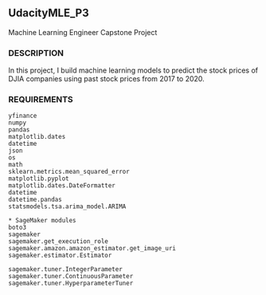 
## UdacityMLE_P3
Machine Learning Engineer Capstone Project


### DESCRIPTION

In this project, I build machine learning models to predict the stock prices of DJIA companies using past stock prices from 2017 to 2020.
 
 
### REQUIREMENTS

```
yfinance
numpy
pandas
matplotlib.dates
datetime
json
os
math
sklearn.metrics.mean_squared_error
matplotlib.pyplot
matplotlib.dates.DateFormatter
datetime
datetime.pandas
statsmodels.tsa.arima_model.ARIMA

* SageMaker modules
boto3
sagemaker
sagemaker.get_execution_role
sagemaker.amazon.amazon_estimator.get_image_uri
sagemaker.estimator.Estimator

sagemaker.tuner.IntegerParameter
sagemaker.tuner.ContinuousParameter
sagemaker.tuner.HyperparameterTuner
```
